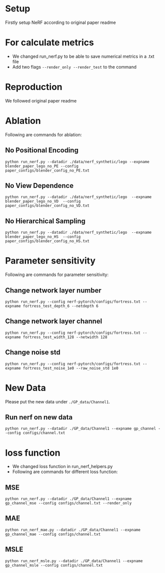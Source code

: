 # Setup
Firstly setup NeRF according to original paper readme

# For calculate metrics
- We changed run_nerf.py to be able to save numerical metrics in a .txt file
- Add two flags `--render_only --render_test` to the command

# Reproduction

We followed original paper readme

# Ablation
Following are commands for ablation:
## No Positional Encoding
```
python run_nerf.py --datadir ./data/nerf_synthetic/lego --expname blender_paper_lego_no_PE --config paper_configs/blender_config_no_PE.txt 
```

## No View Dependence
```
python run_nerf.py --datadir ./data/nerf_synthetic/lego  --expname blender_paper_lego_no_VD  --config paper_configs/blender_config_no_VD.txt  
``` 

## No Hierarchical Sampling
```
python run_nerf.py --datadir ./data/nerf_synthetic/lego  --expname blender_paper_lego_no_HS  --config paper_configs/blender_config_no_HS.txt 
```

# Parameter sensitivity
Following are commands for parameter sensitivity:
## Change network layer number
```
python run_nerf.py --config nerf-pytorch/configs/fortress.txt --expname fortress_test_depth_6 --netdepth 6 
```


## Change network layer channel
```
python run_nerf.py --config nerf-pytorch/configs/fortress.txt --expname fortress_test_width_128 --netwidth 128 
```

## Change noise std
```
python run_nerf.py --config nerf-pytorch/configs/fortress.txt --expname fortress_test_noise_1e0 --raw_noise_std 1e0
```

# New Data
Please put the new data under `./GP_data/Channel1`.

## Run nerf on new data
```
python run_nerf.py --datadir ./GP_data/Channel1 --expname gp_channel --config configs/channel.txt 
```

# loss function
- We changed loss function in run_nerf_helpers.py
- Following are commands for different loss function:
## MSE
```
python run_nerf.py --datadir ./GP_data/Channel1 --expname gp_channel_mse --config configs/channel.txt --render_only 
```

## MAE
```
python run_nerf_mae.py --datadir ./GP_data/Channel1 --expname gp_channel_mae --config configs/channel.txt 
```

## MSLE
```
python run_nerf_msle.py --datadir ./GP_data/Channel1 --expname gp_channel_msle --config configs/channel.txt 
```
